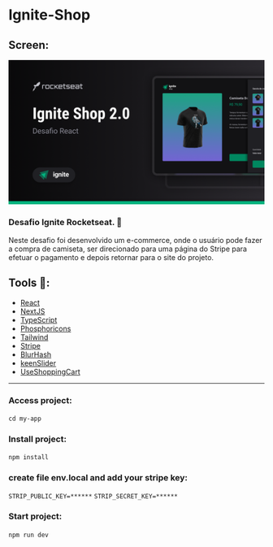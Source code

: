 # Ignite-Shop

## Screen:

<img src="my-app/github/Cover.png" alt="Capa do desafio Ignite Shop" width="600px"/>


### Desafio Ignite Rocketseat. 🚀

Neste desafio foi desenvolvido um e-commerce, onde o usuário pode fazer a compra de camiseta, ser direcionado para uma página do Stripe para efetuar o pagamento e depois retornar para o site do projeto.

## Tools 🔧:

* [React](https://pt-br.reactjs.org/)
* [NextJS](https://nextjs.org/)
* [TypeScript](https://www.typescriptlang.org/)
* [Phosphoricons](https://phosphoricons.com/)
* [Tailwind](https://tailwindcss.com/)
* [Stripe](https://stripe.com/en-br)
* [BlurHash](https://blurha.sh/)
* [keenSlider](https://keen-slider.io/)
* [UseShoppingCart](https://useshoppingcart.com/)

---

### Access project:
`cd my-app`

### Install project:
`npm install`

### create file env.local and add your stripe key:
`STRIP_PUBLIC_KEY=******`
`STRIP_SECRET_KEY=******`

### Start project:
`npm run dev`
